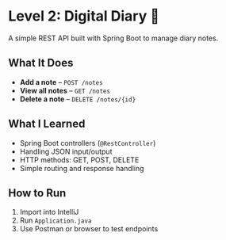 # Level 2: Digital Diary 📓

A simple REST API built with Spring Boot to manage diary notes.

## What It Does
- **Add a note** – `POST /notes`
- **View all notes** – `GET /notes`
- **Delete a note** – `DELETE /notes/{id}`

## What I Learned
- Spring Boot controllers (`@RestController`)
- Handling JSON input/output
- HTTP methods: GET, POST, DELETE
- Simple routing and response handling

## How to Run
1. Import into IntelliJ
2. Run `Application.java`
3. Use Postman or browser to test endpoints
